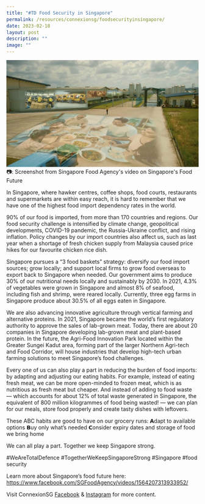 ```yaml
---
title: "#TD Food Security in Singapore"
permalink: /resources/connexionsg/foodsecurityinsingapore/
date: 2023-02-18
layout: post
description: ""
image: ""
---
```

![](/images/connexionsg/2023/food%20security.jpg)
📷: Screenshot from Singapore Food Agency's video on Singapore's Food Future

In Singapore, where hawker centres, coffee shops, food courts, restaurants and supermarkets are within easy reach, it is hard to remember that we have one of the highest food import dependency rates in the world.

90% of our food is imported, from more than 170 countries and regions. Our food security challenge is intensified by climate change, geopolitical developments, COVID-19 pandemic, the Russia-Ukraine conflict, and rising inflation. Policy changes by our import countries also affect us, such as last year when a shortage of fresh chicken supply from Malaysia caused price hikes for our favourite chicken rice dish.

Singapore pursues a “3 food baskets” strategy: diversify our food import sources; grow locally; and support local firms to grow food overseas to export back to Singapore when needed. Our government aims to produce 30% of our nutritional needs locally and sustainably by 2030. In 2021, 4.3% of vegetables were grown in Singapore and almost 8% of seafood, including fish and shrimp, were reared locally. Currently, three egg farms in Singapore produce about 30.5% of all eggs eaten in Singapore.

We are also advancing innovative agriculture through vertical farming and alternative proteins. In 2021, Singapore became the world’s first regulatory authority to approve the sales of lab-grown meat. Today, there are about 20 companies in Singapore developing lab-grown meat and plant-based protein. In the future, the Agri-Food Innovation Park located within the Greater Sungei Kadut area, forming part of the larger Northern Agri-tech and Food Corridor, will house industries that develop high-tech urban farming solutions to meet Singapore’s food challenges.

Every one of us can also play a part in reducing the burden of food imports: by adapting and adjusting our eating habits. For example, instead of eating fresh meat, we can be more open-minded to frozen meat, which is as nutritious as fresh meat but cheaper. And instead of adding to food waste — which accounts for about 12% of total waste generated in Singapore, the equivalent of 800 million kilogrammes of food being wasted! — we can plan for our meals, store food properly and create tasty dishes with leftovers.

These ABC habits are good to have on our grocery runs:
𝗔dapt to available options
𝗕uy only what’s needed
𝗖onsider expiry dates and storage of food we bring home

We can all play a part. Together we keep Singapore strong.

#WeAreTotalDefence #TogetherWeKeepSingaporeStrong #Singapore #food security

Learn more about Singapore’s food future here:
https://www.facebook.com/SGFoodAgency/videos/1564207313933952/

Visit ConnexionSG [Facebook](https://www.facebook.com/ConnexionSG) & [Instagram](https://www.instagram.com/connexionsg/) for more content.